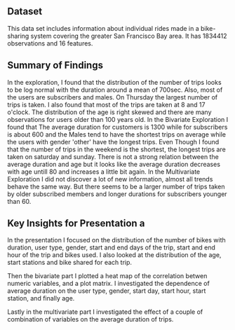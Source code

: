 ## Dataset

This data set includes information about individual rides made in a bike-sharing system covering the greater San Francisco Bay area. It has 1834412 observations and 16 features.


## Summary of Findings 

In the exploration, I found that the distribution of the number of trips looks to be log normal with the duration around a mean of 700sec. Also, most of the users are subscribers and males. On Thursday the largest number of trips is taken. I also found that most of the trips are taken at 8 and 17 o'clock. The distribution of the age is right skewed and there are many observations for users older than 100 years old. In the Bivariate Exploration I found that The average duration for customers is 1300 while for subscribers is about 600 and the Males tend to have the shortest trips on average while the users with gender 'other' have the longest trips. Even Though I found that the number of trips in the weekend is the shortest, the longest trips are taken on saturday and sunday. There is not a strong relation between the average duration and age but it looks like the average duration decreases with age untill 80 and increases a little bit again. In the Multivariate Exploration I did not discover a lot of new information, almost all trends behave the same way. But there seems to be a larger number of trips taken by older subscribed members and longer durations for subscribers younger than 60.


## Key Insights for Presentation a
In the presentation I focused on the distribution of the number of bikes with duration, user type, gender, start and end days of the trip, start and end hour of the trip and bikes used. I also looked at the distribution of the age, start stations and bike shared for each trip. 

Then the bivariate part I plotted a heat map of the correlation betwen numeric variables, and a plot matrix. I investigated the dependence of average duration on the user type, gender, start day, start hour, start station, and finally age.

Lastly in the multivariate part I investigated the effect of a couple of combination of variables on the average duration of trips.
